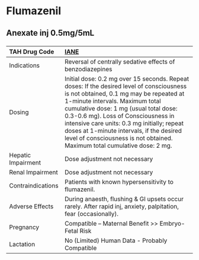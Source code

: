 # Flumazenil

## Anexate inj 0.5mg/5mL

##### 

| TAH Drug Code      | [IANE](https://www.tahsda.org.tw/drugs/hissearch.php?drug_code=IANE)                                                                                                                                                                                                                                                                                                                                                          |
|:-------------------|:------------------------------------------------------------------------------------------------------------------------------------------------------------------------------------------------------------------------------------------------------------------------------------------------------------------------------------------------------------------------------------------------------------------------------|
| Indications        | Reversal of centrally sedative effects of benzodiazepines                                                                                                                                                                                                                                                                                                                                                                     |
| Dosing             | Initial dose: 0.2 mg over 15 seconds. Repeat doses: If the desired level of consciousness is not obtained, 0.1 mg may be repeated at 1-minute intervals. Maximum total cumulative dose: 1 mg (usual total dose: 0.3-0.6 mg). Loss of Consciousness in intensive care units: 0.3 mg initially; repeat doses at 1-minute intervals, if the desired level of consciousness is not obtained. Maximum total cumulative dose: 2 mg. |
| Hepatic Impairment | Dose adjustment not necessary                                                                                                                                                                                                                                                                                                                                                                                                 |
| Renal Impairment   | Dose adjustment not necessary                                                                                                                                                                                                                                                                                                                                                                                                 |
| Contraindications  | Patients with known hypersensitivity to flumazenil.                                                                                                                                                                                                                                                                                                                                                                           |
| Adverse Effects    | During anaesth, flushing & GI upsets occur rarely. After rapid inj, anxiety, palpitation, fear (occasionally).                                                                                                                                                                                                                                                                                                                |
| Pregnancy          | Compatible – Maternal Benefit >> Embryo-Fetal Risk                                                                                                                                                                                                                                                                                                                                                                            |
| Lactation          | No (Limited) Human Data - Probably Compatible                                                                                                                                                                                                                                                                                                                                                                                 |


